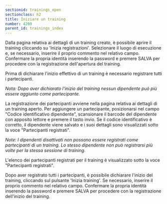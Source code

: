 ```yaml
---
sectionid: trainings_open
sectionclass: h2
title: Iniziare un training
number: 4200
parent_id: trainings_index
---
```

Dalla pagina relativa ai dettagli di un training creato, è possibile aprire il training cliccando su 'Inizia registrazioni'.
Selezionare il luogo di esecuzione e, se necessario, inserire il proprio commento nel relativo campo.
Confermare la propria identità inserendo la password e premere SALVA per procedere con la registrazione dell'apertura del training. 

Prima di dichiarare l'inizio effettivo di un training è necessario registrare tutti i partecipanti.

_Nota: Dopo aver dichiarato l'inizio del training nessun dipendente può più essere aggiunto come partecipante._

La registrazione dei partecipanti avviene nella pagina relativa ai dettagli di un training aperto. Per aggiungere un partecipante, posizionarsi nel campo "Codice identificativo dipendente", scansionare il barcode del dipendente con apposito lettore e premere il tasto invio.
Se il codice identificativo è corretto, il dipendente viene salvato e i suoi dettagli sono visualizzati sotto la voce "Partecipanti registrati".

_Note: I dipendenti disattivati non possono essere registrati come partecipanti di un training. Lo stesso dipendente non può registrarsi più volte per la stessa sessione di training._ 

L'elenco dei partecipanti registrati per il training è visualizzato sotto la voce "Partecipanti registrati".

Dopo aver registrato tutti i partecipanti, è possibile dichiarare l'inizio del training, cliccando sul pulsante 'Inizia training'.
Se necessario, inserire il proprio commento nel relativo campo. 
Confermare la propria identità inserendo la password e premere SALVA per procedere con la registrazione dell'inizio del training. 
